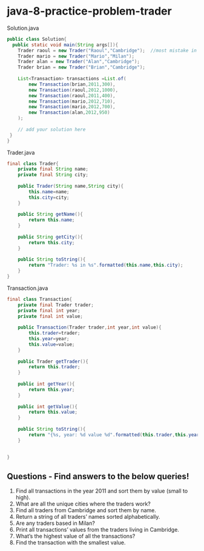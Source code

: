 # java-8-practice-problem-trader

Solution.java
``` java
public class Solution{
  public static void main(String args[]){
   	Trader raoul = new Trader("Raoul","Cambridge");  //most mistake in  'a' and 'e' or while pronouncing trrrrrrrr
	Trader mario = new Trader("Mario","Milan");
	Trader alan = new Trader("Alan","Cambridge");
	Trader brian = new Trader("Brian","Cambridge");
	
	List<Transaction> transactions =List.of(
		new Transaction(brian,2011,300),
		new Transaction(raoul,2012,1000),
		new Transaction(raoul,2011,400),
		new Transaction(mario,2012,710),
		new Transaction(mario,2012,700),
		new Transaction(alan,2012,950)
	);
   
    // add your solution here	
 }
}
```
Trader.java
```java
final class Trader{
	private final String name;
	private final String city;
	
	public Trader(String name,String city){
		this.name=name;
		this.city=city;
	}
	
	public String getName(){
		return this.name;
	}
	
	public String getCity(){
		return this.city;
	}
	
	public String toString(){
		return "Trader: %s in %s".formatted(this.name,this.city);
	}
}
```
Transaction.java
```Java
final class Transaction{
	private final Trader trader;
	private final int year;
	private final int value;
    
	public Transaction(Trader trader,int year,int value){
		this.trader=trader;
		this.year=year;
		this.value=value;
	}
	
	public Trader getTrader(){
		return this.trader;
	}
    
	public int getYear(){
		return this.year;
	}  	
	
	public int getValue(){
		return this.value;
	}
	
	public String toString(){
		return "{%s, year: %d value %d".formatted(this.trader,this.year,this.value);
	}
	
	
}
```

## Questions - Find answers to the below queries!

1. Find all transactions in the year 2011 and sort them by value (small to high).
2. What are all the unique cities where the traders work?
3. Find all traders from Cambridge and sort them by name.
4. Return a string of all traders’ names sorted alphabetically.
5. Are any traders based in Milan?
6. Print all transactions’ values from the traders living in Cambridge.
7. What’s the highest value of all the transactions?
8. Find the transaction with the smallest value.